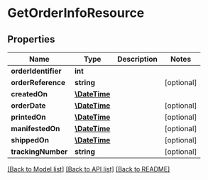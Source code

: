# GetOrderInfoResource

## Properties
Name | Type | Description | Notes
------------ | ------------- | ------------- | -------------
**orderIdentifier** | **int** |  | 
**orderReference** | **string** |  | [optional] 
**createdOn** | [**\DateTime**](\DateTime.md) |  | 
**orderDate** | [**\DateTime**](\DateTime.md) |  | [optional] 
**printedOn** | [**\DateTime**](\DateTime.md) |  | [optional] 
**manifestedOn** | [**\DateTime**](\DateTime.md) |  | [optional] 
**shippedOn** | [**\DateTime**](\DateTime.md) |  | [optional] 
**trackingNumber** | **string** |  | [optional] 

[[Back to Model list]](../README.md#documentation-for-models) [[Back to API list]](../README.md#documentation-for-api-endpoints) [[Back to README]](../README.md)

